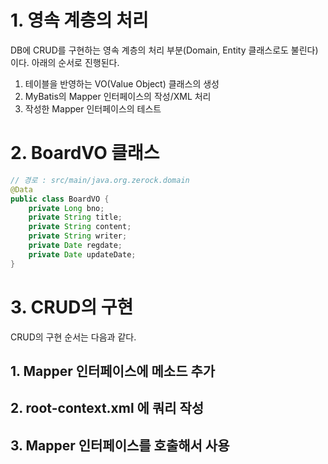 # 1. 영속 계층의 처리
DB에 CRUD를 구현하는 영속 계층의 처리 부분(Domain, Entity 클래스로도 불린다)이다. 아래의 순서로 진행된다.
1) 테이블을 반영하는 VO(Value Object) 클래스의 생성
2) MyBatis의 Mapper 인터페이스의 작성/XML 처리
3) 작성한 Mapper 인터페이스의 테스트
# 2. BoardVO 클래스
```java
// 경로 : src/main/java.org.zerock.domain
@Data
public class BoardVO {
	private Long bno;
	private String title;
	private String content;
	private String writer;
	private Date regdate;
	private Date updateDate;
}
```

# 3. CRUD의 구현
CRUD의 구현 순서는 다음과 같다.
## 1. Mapper 인터페이스에 메소드 추가
## 2. root-context.xml 에 쿼리 작성
## 3. Mapper 인터페이스를 호출해서 사용